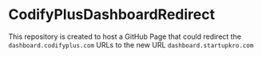 # CodifyPlusDashboardRedirect

This repository is created to host a GitHub Page that could redirect the `dashboard.codifyplus.com` URLs to the new URL `dashboard.startupkro.com`

